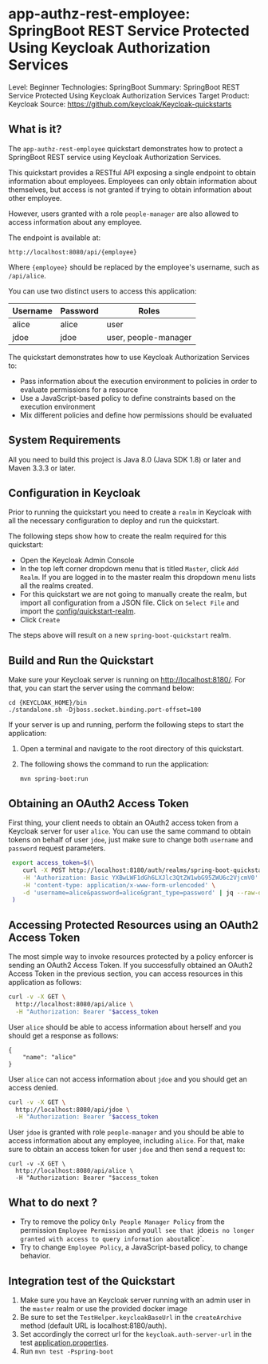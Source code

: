 app-authz-rest-employee: SpringBoot REST Service Protected Using Keycloak Authorization Services
===================================================

Level: Beginner
Technologies: SpringBoot
Summary: SpringBoot REST Service Protected Using Keycloak Authorization Services
Target Product: Keycloak
Source: <https://github.com/keycloak/Keycloak-quickstarts>


What is it?
-----------

The `app-authz-rest-employee` quickstart demonstrates how to protect a SpringBoot REST service using Keycloak Authorization Services.

This quickstart provides a RESTful API exposing a single endpoint to obtain information about employees. Employees
can only obtain information about themselves, but access is not granted if trying to obtain information about other employee.

However, users granted with a role `people-manager` are also allowed to access information about any employee.

The endpoint is available at:

```$bash
http://localhost:8080/api/{employee}
```

Where `{employee}` should be replaced by the employee's username, such as `/api/alice`.

You can use two distinct users to access this application:

|Username|Password|Roles|
|---|---|---|
|alice|alice|user|
|jdoe|jdoe|user, people-manager|

The quickstart demonstrates how to use Keycloak Authorization Services to:

* Pass information about the execution environment to policies in order to evaluate permissions for a resource
* Use a JavaScript-based policy to define constraints based on the execution environment
* Mix different policies and define how permissions should be evaluated

System Requirements
-------------------

All you need to build this project is Java 8.0 (Java SDK 1.8) or later and Maven 3.3.3 or later.


Configuration in Keycloak
-----------------------

Prior to running the quickstart you need to create a `realm` in Keycloak with all the necessary configuration to deploy and run the quickstart.

The following steps show how to create the realm required for this quickstart:

* Open the Keycloak Admin Console
* In the top left corner dropdown menu that is titled `Master`, click `Add Realm`. If you are logged in to the master realm this dropdown menu lists all the realms created.
* For this quickstart we are not going to manually create the realm, but import all configuration from a JSON file. Click on `Select File` and import the [config/quickstart-realm](config/quickstart-realm).
* Click `Create`

The steps above will result on a new `spring-boot-quickstart` realm.

Build and Run the Quickstart
-------------------------------

Make sure your Keycloak server is running on <http://localhost:8180/>. For that, you can start the server using the command below:

   ````
   cd {KEYCLOAK_HOME}/bin
   ./standalone.sh -Djboss.socket.binding.port-offset=100
   
   ````

If your server is up and running, perform the following steps to start the application:

1. Open a terminal and navigate to the root directory of this quickstart.

2. The following shows the command to run the application:

   ````
   mvn spring-boot:run

   ````

Obtaining an OAuth2 Access Token
---------------------

First thing, your client needs to obtain an OAuth2 access token from a Keycloak server for user `alice`. You can use the same command to obtain tokens
on behalf of user `jdoe`, just make sure to change both `username` and `password` request parameters.

```bash
 export access_token=$(\
    curl -X POST http://localhost:8180/auth/realms/spring-boot-quickstart/protocol/openid-connect/token \
    -H 'Authorization: Basic YXBwLWF1dGh6LXJlc3QtZW1wbG95ZWU6c2VjcmV0' \
    -H 'content-type: application/x-www-form-urlencoded' \
    -d 'username=alice&password=alice&grant_type=password' | jq --raw-output '.access_token' \
 )
```

Accessing Protected Resources using an OAuth2 Access Token
---------------------

The most simple way to invoke resources protected by a policy enforcer is sending an OAuth2 Access Token. If you successfully obtained an OAuth2 Access Token in the previous section, 
you can access resources in this application as follows:

```bash
curl -v -X GET \
  http://localhost:8080/api/alice \
  -H "Authorization: Bearer "$access_token
```

User `alice` should be able to access information about herself and you should get a response as follows:

```$bash
{
    "name": "alice"
}
```

User `alice` can not access information about `jdoe` and you should get an access denied.

```bash
curl -v -X GET \
  http://localhost:8080/api/jdoe \
  -H "Authorization: Bearer "$access_token
```

User `jdoe` is granted with role `people-manager` and you should be able to access information about any employee,
including `alice`. For that, make sure to obtain an access token for user `jdoe` and then send a request to:

```$bash
curl -v -X GET \
  http://localhost:8080/api/alice \
  -H "Authorization: Bearer "$access_token
```

What to do next ?
----------------------------------

* Try to remove the policy `Only People Manager Policy` from the permission `Employee Permission` and you`ll see that `jdoe` is no longer granted with access to query information about `alice`.
* Try to change `Employee Policy`, a JavaScript-based policy, to change behavior.

Integration test of the Quickstart
----------------------------------  

1. Make sure you have an Keycloak server running with an admin user in the `master` realm or use the provided docker image
2. Be sure to set the `TestHelper.keycloakBaseUrl` in the `createArchive` method (default URL is localhost:8180/auth).
3. Set accordingly the correct url for the `keycloak.auth-server-url` in the test [application.properties](src/test/resources/application.properties).
4. Run `mvn test -Pspring-boot`
